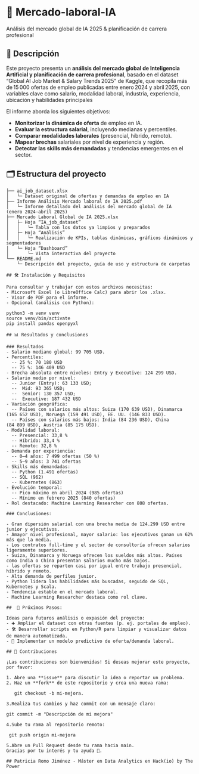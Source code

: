 # 🤖 Mercado-laboral-IA 

Análisis del mercado global de IA 2025 & planificación de carrera profesional

## 📖 Descripción
Este proyecto presenta un **análisis del mercado global de Inteligencia Artificial y planificación de carrera profesional**, basado en el dataset “Global AI Job Market & Salary Trends 2025” de Kaggle, que recopila más de 15 000 ofertas de empleo publicadas entre enero 2024 y abril 2025, con variables clave como salario, modalidad laboral, industria, experiencia, ubicación y habilidades principales

El informe aborda los siguientes objetivos:
- **Monitorizar la dinámica de oferta** de empleo en IA.
- **Evaluar la estructura salarial**, incluyendo medianas y percentiles.
- **Comparar modalidades laborales** (presencial, híbrido, remoto).
- **Mapear brechas** salariales por nivel de experiencia y región.
- **Detectar las skills más demandadas** y tendencias emergentes en el sector.

## 🗂 Estructura del proyecto

```plaintext
├── ai_job_dataset.xlsx  
│   └─ Dataset original de ofertas y demandas de empleo en IA  
├── Informe Análisis Mercado laboral de IA 2025.pdf  
│   └─ Informe detallado del análisis del mercado global de IA (enero 2024–abril 2025)  
├── Mercado Laboral Global de IA 2025.xlsx  
│   ├─ Hoja “IA_job_dataset”  
│   │   └─ Tabla con los datos ya limpios y preparados  
│   ├─ Hoja “Análisis”  
│   │   └─ Realización de KPIs, tablas dinámicas, gráficos dinámicos y segmentadores  
│   └─ Hoja “Dashboard”  
│       └─ Vista interactiva del proyecto  
└── README.md  
    └─ Descripción del proyecto, guía de uso y estructura de carpetas

## 🛠 Instalación y Requisitos

Para consultar y trabajar con estos archivos necesitas:
- Microsoft Excel (o LibreOffice Calc) para abrir los .xlsx.
- Visor de PDF para el informe.
- Opcional (análisis con Python):

python3 -m venv venv
source venv/bin/activate
pip install pandas openpyxl

## 📊 Resultados y conclusiones

### Resultados 
- Salario mediano global: 99 705 USD.
- Percentiles:
  -- 25 %: 70 180 USD
  -- 75 %: 146 409 USD
- Brecha absoluta entre niveles: Entry y Executive: 124 299 USD.
- Salario medio por nivel:
  -- Junior (Entry): 63 133 USD;
  --  Mid: 93 365 USD;
  --  Senior: 130 357 USD;
  --  Executive: 187 432 USD
- Variación geográfica:
  -- Países con salarios más altos: Suiza (170 639 USD), Dinamarca (165 652 USD), Noruega (159 491 USD), EE. UU. (146 833 USD).
  -- Países con salarios más bajos: India (84 236 USD), China (84 899 USD), Austria (85 175 USD).
- Modalidad laboral:
  -- Presencial: 33,8 %
  -- Híbrido: 33,4 %
  -- Remoto: 32,8 %
- Demanda por experiencia:
  -- 0–4 años: 7 499 ofertas (50 %)
  -- 5–9 años: 3 741 ofertas
- Skills más demandadas:
  -- Python (1.491 ofertas)
  -- SQL (962)
  -- Kubernetes (863)
- Evolución temporal:
  -- Pico máximo en abril 2024 (985 ofertas)
  -- Mínimo en febrero 2025 (840 ofertas)
- Rol destacado: Machine Learning Researcher con 808 ofertas.

### Conclusiones:

- Gran dipersión salarial con una brecha media de 124.299 USD entre junior y ejecutivos.
- Amayor nivel profesional, mayor salario: los ejecutivos ganan un 62% más que la media.
- Los contratos full-time y el sector de consultoría ofrecen salarios ligeramente superiores.
- Suiza, Dinamarca y Noruega ofrecen los sueldos más altos. Países como India o China presentan salarios mucho más bajos.
- las ofertas se reparten casi por igual entre trabajo presencial, híbrido y remoto.
- Alta demanda de perfiles junior.
- Python lidera las habilidades más buscadas, seguido de SQL, Kubernetes y Scala.
- Tendencia estable en el mercado laboral.
- Machine Learning Researcher destaca como rol clave.

##  🔄 Próximos Pasos:

Ideas para futuros análisis o expasión del proyecto:
- ➕ Ampliar el dataset con otras fuentes (p. ej. portales de empleo).
- 🛠 Desarrollar scripts en Python/R para limpiar y visualizar datos de manera automatizada.
- 🤖 Implementar un modelo predictivo de oferta/demanda laboral.

## 🤝 Contribuciones

¡Las contribuciones son bienvenidas! Si deseas mejorar este proyecto, por favor:

1. Abre una **issue** para discutir la idea o reportar un problema.  
2. Haz un **fork** de este repositorio y crea una nueva rama:

   git checkout -b mi-mejora.

3.Realiza tus cambios y haz commit con un mensaje claro:

git commit -m "Descripción de mi mejora"

4.Sube tu rama al repositorio remoto:

 git push origin mi-mejora

5.Abre un Pull Request desde tu rama hacia main.
Gracias por tu interés y tu ayuda 🙌.

## Patricia Romo Jiménez - Máster en Data Analytics en Hack(io) by The Power

